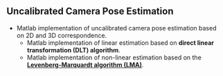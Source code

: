 ## Uncalibrated Camera Pose Estimation
* Matlab implementation of uncalibrated camera pose estimation based on 2D and 3D correspondence.
  * Matlab implementation of linear estimation based on __direct linear transformation (DLT) algorithm__.
  * Matlab implementation of non-linear estimation based on the [__Levenberg-Marquardt algorithm (LMA)__](https://en.wikipedia.org/wiki/Levenberg%E2%80%93Marquardt_algorithm).
